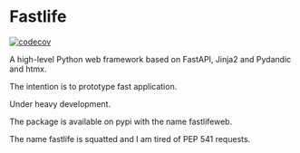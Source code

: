 # Fastlife


[![codecov](https://codecov.io/gh/mardiros/fastlife/graph/badge.svg?token=DTpi73d7mf)](https://codecov.io/gh/mardiros/fastlife)


A high-level Python web framework based on FastAPI, Jinja2 and Pydandic and htmx.

The intention is to prototype fast application.

Under heavy development.


The package is available on pypi with the name fastlifeweb.

The name fastlife is squatted and I am tired of PEP 541 requests.
